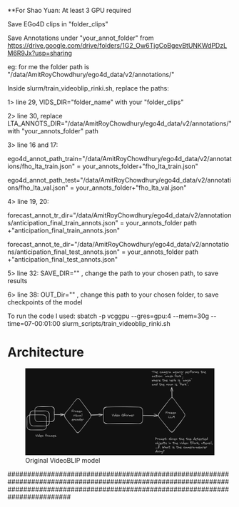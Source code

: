 **For Shao Yuan: At least 3 GPU required

Save EGo4D clips in "folder_clips"

Save Annotations under "your_annot_folder" from https://drive.google.com/drive/folders/1G2_Ow6TjgCoBgevBtUNKWdPDzLM6R9Jx?usp=sharing

eg: for me the folder path is "/data/AmitRoyChowdhury/ego4d_data/v2/annotations/"

Inside slurm/train_videoblip_rinki.sh, replace the paths:


1> line 29, VIDS_DIR="folder_name" with your "folder_clips"

2> line 30, replace LTA_ANNOTS_DIR="/data/AmitRoyChowdhury/ego4d_data/v2/annotations/" with "your_annots_folder" path

3> line 16 and 17:

ego4d_annot_path_train="/data/AmitRoyChowdhury/ego4d_data/v2/annotations/fho_lta_train.json" = your_annots_folder+"fho_lta_train.json"

ego4d_annot_path_test="/data/AmitRoyChowdhury/ego4d_data/v2/annotations/fho_lta_val.json" = your_annots_folder+"fho_lta_val.json"

4> line 19, 20:

forecast_annot_tr_dir="/data/AmitRoyChowdhury/ego4d_data/v2/annotations/anticipation_final_train_annots.json" = your_annots_folder path +"anticipation_final_train_annots.json"

forecast_annot_te_dir="/data/AmitRoyChowdhury/ego4d_data/v2/annotations/anticipation_final_test_annots.json" = your_annots_folder path +"anticipation_final_test_annots.json"

5> line 32: SAVE_DIR="" , change the path to your chosen path, to save results

6> line 38: OUT_Dir="" , change this path to your chosen folder, to save checkpoints of the model

To run the code I used: sbatch -p vcggpu --gres=gpu:4 --mem=30g --time=07-00:01:00 slurm_scripts/train_videoblip_rinki.sh

# Architecture

<figure>
  <img src="Plots/Video_BLIP_original_idea.png">
  <figcaption>Original VideoBLIP model</figcaption>
</figure>
########################################################################################################################################################################################


